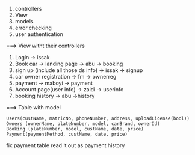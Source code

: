 1. controllers
2. View
3. models
4. error checking
5. user authentication

===> View witht their controllers

1. Login -> issak
2. Book car -> landing page -> abu -> booking
3. sign up (include all those ds info) -> issak -> signup
4. car owner registration -> fm -> ownerreg
5. payment -> maboyi -> payment
6. Account page(user info) -> zaidi -> userinfo
7. booking history -> abu ->history

===> Table with model

```
Users(custName, matricNo, phoneNumber, address, uploadLicense(bool))
Owners (ownerName, plateNumber, model, carBrand, ownerId)
Booking (plateNumber, model, custName, date, price)
Payment(paymentMethod, custName, date, price)
```
fix payment table
read it out as payment history